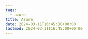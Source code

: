 ```yaml
---
tags:
  - azure
title: Azure
date: 2024-03-11T16:45:00+00:00
lastmod: 2024-03-11T16:45:00+00:00
---
```

